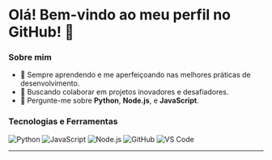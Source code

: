 # Olá! Bem-vindo ao meu perfil no GitHub! 👋

### Sobre mim

- 🌱 Sempre aprendendo e me aperfeiçoando nas melhores práticas de desenvolvimento.
- 👯 Buscando colaborar em projetos inovadores e desafiadores.
- 💬 Pergunte-me sobre **Python**, **Node.js**, e **JavaScript**.

### Tecnologias e Ferramentas

![Python](https://img.shields.io/badge/-Python-3776AB?style=for-the-badge&logo=python&logoColor=white)
![JavaScript](https://img.shields.io/badge/-JavaScript-F7DF1E?style=for-the-badge&logo=javascript&logoColor=black)
![Node.js](https://img.shields.io/badge/-Node.js-339933?style=for-the-badge&logo=nodedotjs&logoColor=white)
![GitHub](https://img.shields.io/badge/-GitHub-181717?style=for-the-badge&logo=github&logoColor=white)
![VS Code](https://img.shields.io/badge/-VS%20Code-007ACC?style=for-the-badge&logo=visual-studio-code&logoColor=white)


---

